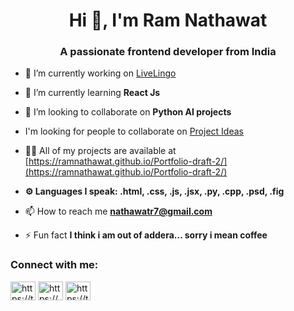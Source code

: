 <h1 align="center">Hi 👋, I'm Ram Nathawat</h1>
<h3 align="center">A passionate frontend developer from India</h3>

- 🔭 I’m currently working on [LiveLingo](https://github.com/RamNathawat/LiveLingo.git)

- 🌱 I’m currently learning **React Js**

- 👯 I’m looking to collaborate on **Python AI projects**

- I'm looking for people to collaborate on [Project Ideas](https://github.com/RamNathawat/Project-ideas-all-languages)

- 👨‍💻 All of my projects are available at [https://ramnathawat.github.io/Portfolio-draft-2/](https://ramnathawat.github.io/Portfolio-draft-2/)

- **⚙️ Languages I speak: .html, .css, .js, .jsx, .py, .cpp, .psd, .fig**

- 📫 How to reach me **nathawatr7@gmail.com**

- ⚡ Fun fact **I think i am out of addera... sorry i mean coffee**



<h3 align="left">Connect with me:</h3>
<p align="left">
<a href="https://twitter.com/Ramnathawat2290" target="blank"><img align="center" src="https://raw.githubusercontent.com/rahuldkjain/github-profile-readme-generator/master/src/images/icons/Social/twitter.svg" alt="https://twitter.com/ramnathawat2290" height="30" width="40" /></a>
<a href="[https://linkedin.com/in/https://www.linkedin.com/in/ram-nathawat-615197212](https://www.linkedin.com/in/ram-nathawat/)/" target="blank"><img align="center" src="https://raw.githubusercontent.com/rahuldkjain/github-profile-readme-generator/master/src/images/icons/Social/linked-in-alt.svg" alt="https://www.linkedin.com/in/ram-nathawat-615197212/" height="30" width="40" /></a>
<a href="https://www.instagram.com/ram_nathawat/" target="blank"><img align="center" src="https://raw.githubusercontent.com/rahuldkjain/github-profile-readme-generator/master/src/images/icons/Social/instagram.svg" alt="https://twitter.com/ramnathawat2290" height="30" width="40" /></a>
</p>
